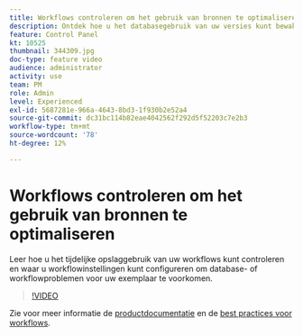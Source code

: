 ```yaml
---
title: Workflows controleren om het gebruik van bronnen te optimaliseren
description: Ontdek hoe u het databasegebruik van uw versies kunt bewaken.
feature: Control Panel
kt: 10525
thumbnail: 344309.jpg
doc-type: feature video
audience: administrator
activity: use
team: PM
role: Admin
level: Experienced
exl-id: 5687281e-966a-4643-8bd3-1f930b2e52a4
source-git-commit: dc31bc114b82eae4042562f292d5f52203c7e2b3
workflow-type: tm+mt
source-wordcount: '78'
ht-degree: 12%

---
```


# Workflows controleren om het gebruik van bronnen te optimaliseren

Leer hoe u het tijdelijke opslaggebruik van uw workflows kunt controleren en waar u workflowinstellingen kunt configureren om database- of workflowproblemen voor uw exemplaar te voorkomen.

>[!VIDEO](https://video.tv.adobe.com/v/344309/?quality=12)

Zie voor meer informatie de [productdocumentatie](https://experienceleague.adobe.com/docs/control-panel/using/performance-monitoring/database-monitoring/workflow-monitoring.html?lang=en) en de [best practices voor workflows](https://experienceleague.adobe.com/docs/campaign-classic/using/automating-with-workflows/introduction/workflow-best-practices.html?lang=en).
